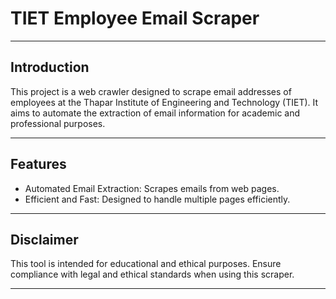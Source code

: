 # TIET Employee Email Scraper
---
## Introduction
This project is a web crawler designed to scrape email addresses of employees at the Thapar Institute of Engineering and Technology (TIET). It aims to automate the extraction of email information for academic and professional purposes.

---
## Features
* Automated Email Extraction: Scrapes emails from web pages.
* Efficient and Fast: Designed to handle multiple pages efficiently.

---
## Disclaimer
This tool is intended for educational and ethical purposes. Ensure compliance with legal and ethical standards when using this scraper.

---



